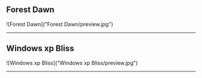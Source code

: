 ## Forest Dawn

![Forest Dawn]("Forest Dawn/preview.jpg")

---
## Windows xp Bliss

![Windows xp Bliss]("Windows xp Bliss/preview.jpg")

---
